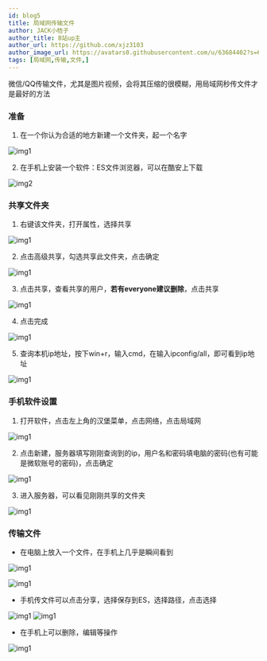 ```yaml
---
id: blog5
title: 局域网传输文件
author: JACK小桔子
author_title: B站up主
author_url: https://github.com/xjz3103
author_image_url: https://avatars0.githubusercontent.com/u/63684402?s=60&v=4
tags: [局域网,传输,文件,]
---
```

微信/QQ传输文件，尤其是图片视频，会将其压缩的很模糊，用局域网秒传文件才是最好的方法
<!--truncate-->
### 准备
1. 在一个你认为合适的地方新建一个文件夹，起一个名字

![img1](https://s1.ax1x.com/2020/07/05/UpHFHJ.png)

2. 在手机上安装一个软件：ES文件浏览器，可以在酷安上下载

![img2](https://s1.ax1x.com/2020/07/05/UpHAE9.png)
### 共享文件夹
1. 右键该文件夹，打开属性，选择共享
 
![img1](https://s1.ax1x.com/2020/07/05/UpHV41.png)

2. 点击高级共享，勾选共享此文件夹，点击确定

![img1](https://s1.ax1x.com/2020/07/05/UpHe9x.png)

3. 点击共享，查看共享的用户，**若有everyone建议删除**，点击共享

![img1](https://s1.ax1x.com/2020/07/05/UpHENR.png)

4. 点击完成

![img1](https://s1.ax1x.com/2020/07/05/UpHm36.png)

5. 查询本机ip地址，按下win+r，输入cmd，在输入ipconfig/all，即可看到ip地址

![img1](https://s1.ax1x.com/2020/07/05/UpHngK.png)

### 手机软件设置
1. 打开软件，点击左上角的汉堡菜单，点击网络，点击局域网

![img1](https://s1.ax1x.com/2020/07/05/Upbcod.png)

2. 点击新建，服务器填写刚刚查询到的ip，用户名和密码填电脑的密码(也有可能是微软账号的密码)，点击确定

![img1](https://s1.ax1x.com/2020/07/05/UpbOWq.png)

3. 进入服务器，可以看见刚刚共享的文件夹

![img1](https://s1.ax1x.com/2020/07/05/Upq9w4.png)
### 传输文件

* 在电脑上放入一个文件，在手机上几乎是瞬间看到

![img1](https://s1.ax1x.com/2020/07/05/UpHujO.png)

![img1](https://s1.ax1x.com/2020/07/05/UpqnmD.png)

* 手机传文件可以点击分享，选择保存到ES，选择路径，点击选择

![img1](https://s1.ax1x.com/2020/07/05/UpqQkd.png)
![img1](https://s1.ax1x.com/2020/07/05/Upqwkj.png)

* 在手机上可以删除，编辑等操作

![img1](https://s1.ax1x.com/2020/07/05/Upq6XT.png)